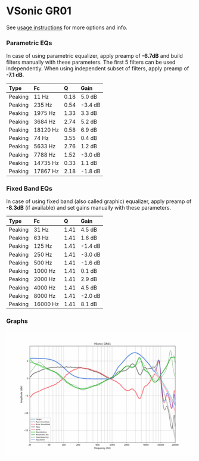 # VSonic GR01
See [usage instructions](https://github.com/jaakkopasanen/AutoEq#usage) for more options and info.

### Parametric EQs
In case of using parametric equalizer, apply preamp of **-6.7dB** and build filters manually
with these parameters. The first 5 filters can be used independently.
When using independent subset of filters, apply preamp of **-7.1 dB**.

| Type    | Fc       |    Q | Gain    |
|:--------|:---------|:-----|:--------|
| Peaking | 11 Hz    | 0.18 | 5.0 dB  |
| Peaking | 235 Hz   | 0.54 | -3.4 dB |
| Peaking | 1975 Hz  | 1.33 | 3.3 dB  |
| Peaking | 3684 Hz  | 2.74 | 5.2 dB  |
| Peaking | 18120 Hz | 0.58 | 6.9 dB  |
| Peaking | 74 Hz    | 3.55 | 0.4 dB  |
| Peaking | 5633 Hz  | 2.76 | 1.2 dB  |
| Peaking | 7788 Hz  | 1.52 | -3.0 dB |
| Peaking | 14735 Hz | 0.33 | 1.1 dB  |
| Peaking | 17867 Hz | 2.18 | -1.8 dB |

### Fixed Band EQs
In case of using fixed band (also called graphic) equalizer, apply preamp of **-8.3dB**
(if available) and set gains manually with these parameters.

| Type    | Fc       |    Q | Gain    |
|:--------|:---------|:-----|:--------|
| Peaking | 31 Hz    | 1.41 | 4.5 dB  |
| Peaking | 63 Hz    | 1.41 | 1.6 dB  |
| Peaking | 125 Hz   | 1.41 | -1.4 dB |
| Peaking | 250 Hz   | 1.41 | -3.0 dB |
| Peaking | 500 Hz   | 1.41 | -1.6 dB |
| Peaking | 1000 Hz  | 1.41 | 0.1 dB  |
| Peaking | 2000 Hz  | 1.41 | 2.9 dB  |
| Peaking | 4000 Hz  | 1.41 | 4.5 dB  |
| Peaking | 8000 Hz  | 1.41 | -2.0 dB |
| Peaking | 16000 Hz | 1.41 | 8.1 dB  |

### Graphs
![](./VSonic%20GR01.png)